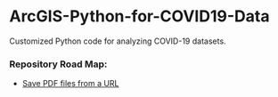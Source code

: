 # ArcGIS-Python-for-COVID19-Data
Customized Python code for analyzing COVID-19 datasets.

### Repository Road Map:
* [Save PDF files from a URL](https://github.com/HDMA-SDSU/ArcGIS-Python-for-COVID19-Data/blob/master/get_sd_covid_pdfs.ipynb)
